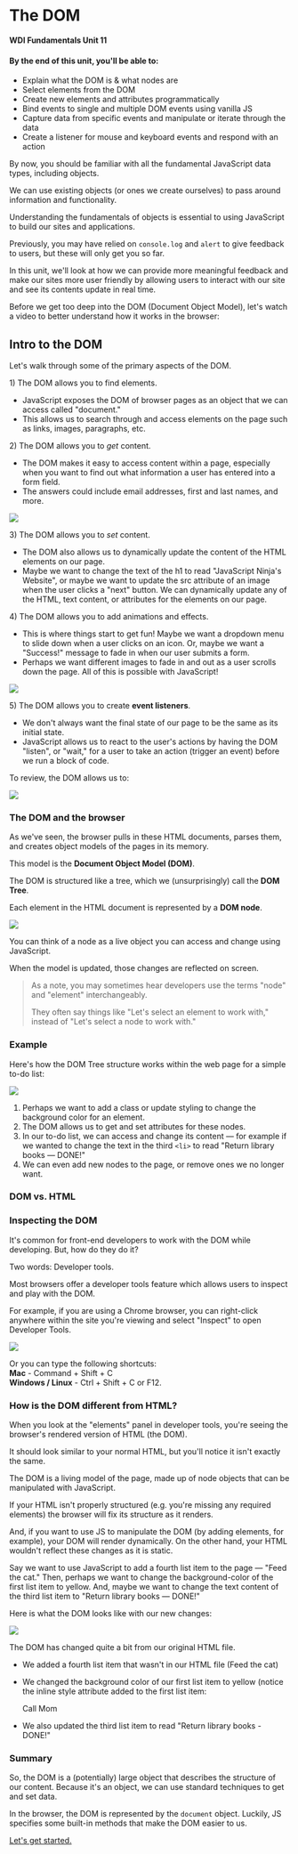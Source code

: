 # The DOM

**WDI Fundamentals Unit 11**

#### By the end of this unit, you'll be able to:

* Explain what the DOM is & what nodes are 
* Select elements from the DOM 
* Create new elements and attributes programmatically
* Bind events to single and multiple DOM events using vanilla JS
* Capture data from specific events and manipulate or iterate through the data 
* Create a listener for mouse and keyboard events and respond with an action 

By now, you should be familiar with all the fundamental JavaScript data types, including objects.

We can use existing objects \(or ones we create ourselves\) to pass around information and functionality.

Understanding the fundamentals of objects is essential to using JavaScript to build our sites and applications.

Previously, you may have relied on `console.log` and `alert` to give feedback to users, but these will only get you so far.

In this unit, we'll look at how we can provide more meaningful feedback and make our sites more user friendly by allowing users to interact with our site and see its contents update in real time.

Before we get too deep into the DOM \(Document Object Model\), let's watch a video to better understand how it works in the browser:

## Intro to the DOM

Let's walk through some of the primary aspects of the DOM.

1\) The DOM allows you to find elements.

* JavaScript exposes the DOM of browser pages as an object that we can access called "document."
* This allows us to search through and access elements on the page such as links, images, paragraphs, etc.

2\) The DOM allows you to _get_ content.

* The DOM makes it easy to access content within a page, especially when you want to find out what information a user has entered into a form field.
* The answers could include email addresses, first and last names, and more.

![](http://circuits-assets.generalassemb.ly/prod/asset/4585/Slide-6-Form-Email.svg)

3\) The DOM allows you to _set_ content.

* The DOM also allows us to dynamically update the content of the HTML elements on our page.
* Maybe we want to change the text of the h1 to read "JavaScript Ninja's Website", or maybe we want to update the src attribute of an image when the user clicks a "next" button. We can dynamically update any of the HTML, text content, or attributes for the elements on our page.

4\) The DOM allows you to add animations and effects.

* This is where things start to get fun! Maybe we want a dropdown menu to slide down when a user clicks on an icon. Or, maybe we want a "Success!" message to fade in when our user submits a form.
* Perhaps we want different images to fade in and out as a user scrolls down the page. All of this is possible with JavaScript!

![](http://circuits-assets.generalassemb.ly/prod/asset/4586/Slide-7-Sidebar.svg)

5\) The DOM allows you to create **event listeners**.

* We don't always want the final state of our page to be the same as its initial state.
* JavaScript allows us to react to the user's actions by having the DOM "listen", or "wait," for a user to take an action \(trigger an event\) before we run a block of code.

To review, the DOM allows us to:

![](http://circuits-assets.generalassemb.ly/prod/asset/4588/Slide-10-4-Reasons.svg)

### The DOM and the browser

As we've seen, the browser pulls in these HTML documents, parses them, and creates object models of the pages in its memory.

This model is the **Document Object Model \(DOM\)**.

The DOM is structured like a tree, which we \(unsurprisingly\) call the **DOM Tree**.

Each element in the HTML document is represented by a **DOM node**.

![](http://circuits-assets.generalassemb.ly/prod/asset/4590/Slide-17-DOM-Tree-Annotated.svg)

You can think of a node as a live object you can access and change using JavaScript.

When the model is updated, those changes are reflected on screen.

> As a note, you may sometimes hear developers use the terms "node" and "element" interchangeably.
>
> They often say things like "Let's select an element to work with," instead of "Let's select a node to work with."

### Example

Here's how the DOM Tree structure works within the web page for a simple to-do list:

![](http://circuits-assets.generalassemb.ly/prod/asset/4645/Slide-20.png)

1. Perhaps we want to add a class or update styling to change the background color for an element.
2. The DOM allows us to get and set attributes for these nodes.
3. In our to-do list, we can access and change its content — for example if we wanted to change the text in the third `<li>` to read "Return library books — DONE!"
4. We can even add new nodes to the page, or remove ones we no longer want.

### DOM vs. HTML

### Inspecting the DOM

It's common for front-end developers to work with the DOM while developing. But, how do they do it?

Two words: Developer tools.

Most browsers offer a developer tools feature which allows users to inspect and play with the DOM.

For example, if you are using a Chrome browser, you can right-click anywhere within the site you're viewing and select "Inspect" to open Developer Tools.

![](http://circuits-assets.generalassemb.ly/prod/asset/5143/inspect_element.png)

Or you can type the following shortcuts:  
**Mac** - Command + Shift + C  
**Windows / Linux** - Ctrl + Shift + C or F12.

### How is the DOM different from HTML?

When you look at the "elements" panel in developer tools, you're seeing the browser's rendered version of HTML \(the DOM\).

It should look similar to your normal HTML, but you'll notice it isn't exactly the same.

The DOM is a living model of the page, made up of node objects that can be manipulated with JavaScript.

If your HTML isn't properly structured \(e.g. you're missing any required elements\) the browser will fix its structure as it renders.

And, if you want to use JS to manipulate the DOM \(by adding elements, for example\), your DOM will render dynamically. On the other hand, your HTML wouldn't reflect these changes as it is static.

Say we want to use JavaScript to add a fourth list item to the page — "Feed the cat." Then, perhaps we want to change the background-color of the first list item to yellow. And, maybe we want to change the text content of the third list item to "Return library books — DONE!"

Here is what the DOM looks like with our new changes:

![](http://circuits-assets.generalassemb.ly/prod/asset/4651/Slide-48.png)

The DOM has changed quite a bit from our original HTML file.

* We added a fourth list item that wasn't in our HTML file \(Feed the cat\)
* We changed the background color of our first list item to yellow \(notice the inline style attribute added to the first list item:

   Call Mom

* We also updated the third list item to read "Return library books - DONE!"

### Summary

So, the DOM is a \(potentially\) large object that describes the structure of our content. Because it's an object, we can use standard techniques to get and set data.

In the browser, the DOM is represented by the `document` object. Luckily, JS specifies some built-in methods that make the DOM easier to us.

[Let's get started.](accessing-the-dom/)

